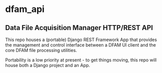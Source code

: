 # dfam_api
Data File Acquisition Manager HTTP/REST API
-------------------------------------------
This repo houses a (portable) Django REST Framework App that provides the management and control interface between a DFAM UI client and the core DFAM file processing utilities.

Portability is a low priority at present - to get things moving, this repo will house both a Django
project and an App.